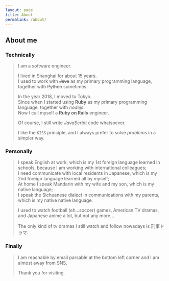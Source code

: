 ```yaml
---
layout: page
title: About
permalink: /about/
---
```


## About me

### Technically
  > I am a software engineer.
  >
  > I lived in Shanghai for about 15 years.  
  > I used to work with ~~Java~~ as my primary programming language, together with ~~Python~~ sometimes.
  >
  > In the year 2018, I moved to Tokyo.  
  > Since when I started using **Ruby** as my primary programming language, together with *nodejs*.  
  > Now I call myself a **Ruby on Rails** engineer.
  >
  > Of course, I still write *JavaScript* code whatsoever.
  >
  > I like the `KISS` principle, and I always prefer to solve *problems* in a simpler way.

### Personally
  > I speak English at work, which is my 1st foreign language learned in schools, because I am working with international colleagues;  
  > I need communicate with local residents in Japanese, which is my 2nd foreign language learned all by myself;  
  > At home I speak Mandarin with my wife and my son, which is my native language;  
  > I speak the Sichuanese dialect in communications with my parents, which is my native native language.
  >
  > I used to watch football (eh...soccer) games, American TV dramas, and Japanese anime a lot, but not any more...  
  >
  > The only kind of tv dramas I still watch and follow nowadays is 刑事ドラマ.

### Finally
  > I am reachable by email parsable at the bottom left corner and I am almost away from SNS.
  > 
  > Thank you for visiting.
